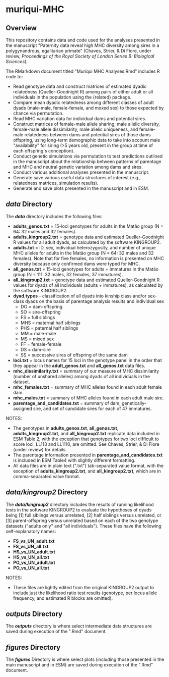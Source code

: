 # muriqui-MHC

## Overview
This repository contains data and code used for the analyses presented in the manuscript "Paternity data reveal high MHC diversity among sires in a polygynandrous, egalitarian primate" (Chaves, Strier, & Di Fiore, under review, *Proceedings of the Royal Society of London Series B: Biological Sciences*).

The RMarkdown document titled "Muriqui MHC Analyses.Rmd" includes R code to:
- Read genotype data and construct matrices of estimated dyadic relatedness (Queller-Goodnight R) among pairs of either adult or all individuals in the population using the {related} package.
- Compare mean dyadic relatedness among different classes of adult dyads (male-male, female-female, and moxed sex) to those expected by chance via permutation.
- Read MHC variation data for individual dams and potential sires.
- Construct matrices of female-male allele sharing, male allelic diversity, female-male allele dissimilarity, male allelic uniqueness, and female- male relatedness between dams and potential sires of those dams offspring, using long-term demographic data to take into account male "availability" for siring (>5 years old, present in the group at time of each offspring's conception).
- Conduct genetic simulations via permutation to test predictions outlined in the manuscript about the relationship between patterns of parentage and MHC and neutral genetic variation among dams and sires.
- Conduct various additional analyses presented in the manuscript.
- Generate save various useful data structures of interest (e.g., relatedness matrices, simulation results).
- Generate and save plots presented in the manuscript and in ESM.

## ***data*** Directory
The ***data*** directory includes the following files:
- **adults_genos.txt** = 15-loci genotypes for adults in the Matão group (N = 64: 32 males and 32 females).
- **adults_kingroup2.txt** = genotype data and estimated Queller-Goodnight R values for all adult dyads, as calculated by the software KINGROUP2.
- **adults.txt** = ID, sex, individual heterozygosity, and number of unique MHC alleles for adults in the Matão group (N = 64: 32 males and 32 females). Note that for five females, no information is presented on MHC diversity because only confirmed dams were typed for MHC.
- **all_genos.txt** = 15-loci genotypes for adults + immatures in the Matão group (N = 111: 32 males, 32 females, 37 immatures).
- **all_kingroup2.txt** = genotype data and estimated Queller-Goodnight R values for dyads of all individuals (adults + immatures), as calculated by the software KINGROUP2.
- **dyad.types** - classification of all dyads into kinship class and/or sex-class dyads on the basis of parentage analysis results and individual sex
  - DO = dam-offspring
  - SO = sire-offspring
  - FS = full siblings
  - MHS = maternal half siblings
  - PHS = paternal half siblings
  - MM = male-male
  - MS = mixed sex
  - FF = female-female
  - DS = dam-sire
  - SS = successive sires of offspring of the same dam
- **loci.txt** = locus names for 15 loci in the genotype panel in the order that they appear in the **adult_genos.txt** and **all_genos.txt** data files.
- **mhc_dissimilarity.txt** = summary of our measure of MHC dissimilarity (number of unshared alleles) among dyads of all individuals in the dataset.
- **mhc_females.txt** = summary of MHC alleles found in each adult female dam.
- **mhc_males.txt** = summary of MHC alleles found in each adult male sire.
- **parentage_and_candidates.txt** = summary of dam, genetically-assigned sire, and set of candidate sires for each of 47 immatures.

NOTES:
- The genotypes in **adults_genos.txt**, **all_genos.txt**, **adults_kingroup2.txt**, and **all_kingroup2.txt** replicate data included in ESM Table 2, with the exception that genotypes for two loci difficult to score loci, LL113 and LL1110, are omitted. See Chaves, Strier, & Di Fiore (under review) for details.
- The parentage information presented in **parentage_and_candidates.txt** is included in ESM Table4 with slightly different formatting.
- All data files are in plain text (".txt") tab-separated value format, with the exception of **adults_kingroup2.txt**, and **all_kingroup2.txt**, which are in comma-separated value format.

## ***data/kingroup2*** Directory
The ***data/kingroup2*** directory includes the results of running likelihood tests in the software KINGROUP2 to evaluate the hypotheses of dyads being [1] full siblings versus unrelated, [2] half siblings versus unrelated, or [3] parent-offspring versus unrelated based on each of the two genotype datasets ("adults only" and "all individuals"). These files have the following self-explanatory names:
- **FS_vs_UN_adult.txt**
- **FS_vs_UN_all.txt**
- **HS_vs_UN_adult.txt**
- **HS_vs_UN_all.txt**
- **PO_vs_UN_adult.txt**
- **PO_vs_UN_all.txt**

NOTES:
- These files are lightly edited from the original KINGROUP2 output to include just the likelihood ratio test results (genotype, per locus allele frequency, and estimated R blocks are omitted).

## ***outputs*** Directory
The ***outputs*** directory is where select intermediate data structures are saved during execution of the ".Rmd" document.

## ***figures*** Directory
The ***figures*** Directory is where select plots (including those presented in the main manuscript and in ESM) are saved during execution of the ".Rmd" document.
